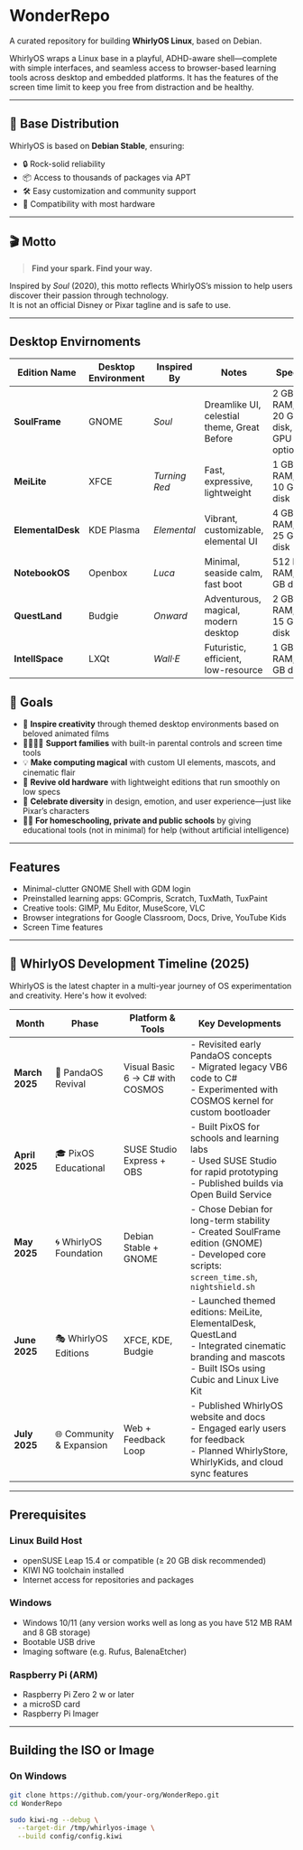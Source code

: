 # WonderRepo

A curated repository for building **WhirlyOS Linux**, based on Debian.

WhirlyOS wraps a Linux base in a playful, ADHD-aware shell—complete with simple interfaces, and seamless access to browser-based learning tools across desktop and embedded platforms. It has the features of the screen time limit to keep you free from distraction and be healthy. 

---

## 🐧 Base Distribution

WhirlyOS is based on **Debian Stable**, ensuring:

- 🔒 Rock-solid reliability
- 📦 Access to thousands of packages via APT
- 🛠️ Easy customization and community support
- 🧩 Compatibility with most hardware

---

## 🎬 Motto

> **Find your spark. Find your way.**

Inspired by *Soul* (2020), this motto reflects WhirlyOS’s mission to help users discover their passion through technology.  
It is not an official Disney or Pixar tagline and is safe to use.

---


## Desktop Envirnoments

| **Edition Name**   | **Desktop Environment** | **Inspired By**     | **Notes**                                      | **Specs**                          |
|--------------------|--------------------------|---------------------|-----------------------------------------------|------------------------------------|
| **SoulFrame**      | GNOME                    | *Soul*              | Dreamlike UI, celestial theme, Great Before    | 2 GB RAM, 20 GB disk, GPU optional |
| **MeiLite**        | XFCE                     | *Turning Red*       | Fast, expressive, lightweight                  | 1 GB RAM, 10 GB disk               |
| **ElementalDesk**  | KDE Plasma               | *Elemental*         | Vibrant, customizable, elemental UI            | 4 GB RAM, 25 GB disk               |
| **NotebookOS**     | Openbox                  | *Luca*              | Minimal, seaside calm, fast boot               | 512 MB RAM, 5 GB disk              |
| **QuestLand**      | Budgie                   | *Onward*            | Adventurous, magical, modern desktop           | 2 GB RAM, 15 GB disk               |
| **IntellSpace**    | LXQt                     | *Wall·E*            | Futuristic, efficient, low-resource            | 1 GB RAM, 8 GB disk                |
  
## 🎯 Goals

- 🧠 **Inspire creativity** through themed desktop environments based on beloved animated films
- 👨‍👩‍👧‍👦 **Support families** with built-in parental controls and screen time tools
- 💡 **Make computing magical** with custom UI elements, mascots, and cinematic flair
- 🐧 **Revive old hardware** with lightweight editions that run smoothly on low specs
- 🎨 **Celebrate diversity** in design, emotion, and user experience—just like Pixar’s characters
- 👨‍🎓 **For homeschooling, private and public schools** by giving educational tools (not in minimal) for help (without artificial intelligence)

---


## Features

- Minimal-clutter GNOME Shell with GDM login  
- Preinstalled learning apps: GCompris, Scratch, TuxMath, TuxPaint  
- Creative tools: GIMP, Mu Editor, MuseScore, VLC  
- Browser integrations for Google Classroom, Docs, Drive, YouTube Kids  
- Screen Time features  

---
## 📅 WhirlyOS Development Timeline (2025)

WhirlyOS is the latest chapter in a multi-year journey of OS experimentation and creativity. Here's how it evolved:

| **Month** | **Phase** | **Platform & Tools** | **Key Developments** |
|-----------|-----------|----------------------|-----------------------|
| **March 2025** | 🐼 PandaOS Revival | Visual Basic 6 → C# with COSMOS | - Revisited early PandaOS concepts<br>- Migrated legacy VB6 code to C#<br>- Experimented with COSMOS kernel for custom bootloader |
| **April 2025** | 🎓 PixOS Educational | SUSE Studio Express + OBS | - Built PixOS for schools and learning labs<br>- Used SUSE Studio for rapid prototyping<br>- Published builds via Open Build Service |
| **May 2025** | 🌀 WhirlyOS Foundation | Debian Stable + GNOME | - Chose Debian for long-term stability<br>- Created SoulFrame edition (GNOME)<br>- Developed core scripts: `screen_time.sh`, `nightshield.sh` |
| **June 2025** | 🎭 WhirlyOS Editions | XFCE, KDE, Budgie | - Launched themed editions: MeiLite, ElementalDesk, QuestLand<br>- Integrated cinematic branding and mascots<br>- Built ISOs using Cubic and Linux Live Kit |
| **July 2025** | 🌐 Community & Expansion | Web + Feedback Loop | - Published WhirlyOS website and docs<br>- Engaged early users for feedback<br>- Planned WhirlyStore, WhirlyKids, and cloud sync features |

---

## Prerequisites

### Linux Build Host  
- openSUSE Leap 15.4 or compatible (≥ 20 GB disk recommended)  
- KIWI NG toolchain installed  
- Internet access for repositories and packages  

### Windows
- Windows 10/11 (any version works well as long as you have 512 MB RAM and 8 GB storage)
- Bootable USB drive 
- Imaging software (e.g. Rufus, BalenaEtcher)

### Raspberry Pi (ARM)  
- Raspberry Pi Zero 2 w or later
- a microSD card  
- Raspberry Pi Imager

---

## Building the ISO or Image

### On Windows

```bash
git clone https://github.com/your-org/WonderRepo.git
cd WonderRepo

sudo kiwi-ng --debug \
  --target-dir /tmp/whirlyos-image \
  --build config/config.kiwi
